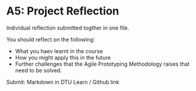 # A5: Project Reflection

Individual reflection submitted togther in one file.

You should reflect on the following:

* What you haev learnt in the course
* How you might apply this in the future
* Further challenges that the Agile Prototyping Methodology raises that need to be solved.

Submit: Markdown in DTU Learn / Github link

<!--
In this final assignment you will give a class presentation where you give an outline of:
1. Your futures + gaps (A1)
2. Requirements + Genes (A2)
3. Your solution + tests/methodology (A3)
4. Your reflections (A4)

You don't have to hand in your presentation, but you will be given an assignment (passive feedback) during the presentation, which you have to hand in (this will be presented at the beginning of the presentation day).
-->
